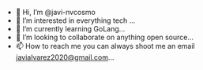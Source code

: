 - 👋 Hi, I’m @javi-nvcosmo
- 👀 I’m interested in everything tech ...
- 🌱 I’m currently learning GoLang...
- 💞️ I’m looking to collaborate on anything open source...
- 📫 How to reach me you can always shoot me an email javialvarez2020@gmail.com...

<!---
javi-nvcosmo/javi-nvcosmo is a ✨ special ✨ repository because its `README.md` (this file) appears on your GitHub profile.
You can click the Preview link to take a look at your changes.
--->

